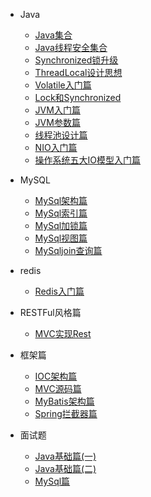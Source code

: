 
 
* Java

  * [Java集合](./docs/java/a-1java集合类原理.md)
  * [Java线程安全集合](./docs/java/a-2集合安全类.md)
  * [Synchronized锁升级](./docs/java/b-1Synchronized锁升级.md)
  * [ThreadLocal设计思想](./docs/java/b-2ThreadLocal.md)
  * [Volatile入门篇](./docs/java/b-3volatile关键字.md)
  * [Lock和Synchronized](./docs/java/b-4Lock,Synchronized锁.md)
  * [JVM入门篇](./docs/java/b-5JVM.md)
  * [JVM参数篇](./docs/java/b-7JVM参数.md)
  * [线程池设计篇](./docs/java/b-8线程池.md)
  * [NIO入门篇](./docs/java/c-1NIO.md)
  * [操作系统五大IO模型入门篇](./docs/java/c-2五大IO模型.md)

* MySQL

  * [MySql架构篇](./docs/mysql/mysql高级.md)
  * [MySql索引篇](./docs/mysql/MySQL索引.md)
  * [MySql加锁篇](./docs/mysql/MySQL锁.md)
  * [MySql视图篇](./docs/mysql/MySQL之视图,函数,存储过程.md)
  * [MySqljoin查询篇](./docs/mysql/MySQL之Join查询.md)

- redis

  - [Redis入门篇](./docs/redis/redis.md)

- RESTFul风格篇
  - [MVC实现Rest](./docs/rest/基于MVC的RESTful风格的实现.md)

- 框架篇
  - [IOC架构篇](docs\框架\IOC总结.md)
  - [MVC源码篇](docs\框架\mvc总结.md)
  - [MyBatis架构篇](docs\框架\mybatis.md)
  - [Spring拦截器篇](docs\框架\Spring拦截器.md)

- 面试题

  - [Java基础篇(一)](docs\面试题\Java基础01.md)
  - [Java基础篇(二)](docs\面试题\Java基础02.md)
  - [MySql篇](docs\面试题\MySQL面试题.md)
  

